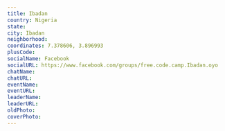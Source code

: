 ```yaml
---
title: Ibadan
country: Nigeria
state: 
city: Ibadan
neighborhood: 
coordinates: 7.378606, 3.896993
plusCode:
socialName: Facebook
socialURL: https://www.facebook.com/groups/free.code.camp.Ibadan.oyo
chatName:
chatURL:
eventName:
eventURL:
leaderName:
leaderURL:
oldPhoto: 
coverPhoto:
---
```


